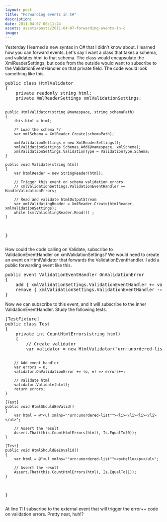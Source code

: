 ```yaml
---
layout: post
title: "Forwarding events in C#"
description:
date: 2011-04-07 06:11:24
assets: assets/posts/2011-04-07-forwarding-events-in-c
image: 
---
```


<p>Yesterday I learned a new syntax in C# that I didn't know about. I learned how you can forward events.  Let's say I want a class that takes a schema, and validates html to that schema. The class would encapsulate the XmlReaderSettings, but code from the outside would want to subscribe to the ValidationEventHandler on that private field. The code would look something like this.</p>
<pre class="brush: csharp">public class HtmlValidator
{
    private readonly string html;
    private XmlReaderSettings xmlValidationSettings;

    public HtmlValidator(string @namespace, string schemaPath)
    {
        this.html = html;
            
        /* Load the schema */
        var xmlSchema = XmlReader.Create(schemaPath);

        xmlValidationSettings = new XmlReaderSettings();
        xmlValidationSettings.Schemas.Add(@namespace, xmlSchema);
        xmlValidationSettings.ValidationType = ValidationType.Schema;
    }

    public void Validate(string html)
    {
        var htmlReader = new StringReader(html);

        // Trigger this event on schema validation errors
        // xmlValidationSettings.ValidationEventHandler += HandleValidationErrors; 

        // Read and validate htmlOutputStream
        var xmlValidatingReader = XmlReader.Create(htmlReader, xmlValidationSettings);
        while (xmlValidatingReader.Read()) ;
    }
}</pre>
<p>How could the code calling on Validate, subscribe to ValidationEventHandler on xmlValidationSettings? We would need to create an event on HtmlValidator that forwards the ValidationEventHandler.  I add a public forwarding event like this.</p>
<pre class="brush: csharp">public event ValidationEventHandler OnValidationError
{
    add { xmlValidationSettings.ValidationEventHandler += value; }
    remove { xmlValidationSettings.ValidationEventHandler -= value; }
}</pre>
<p>Now we can subscribe to this event, and it will subscribe to the inner ValidationEventHandler. Study the following tests.</p>
<pre class="brush: csharp">[TestFixture]
public class Test
{
    private int CountHtmlErrors(string html)
    {
        // Create validator
        var validator = new HtmlValidator("urn:unordered-list", "UlLiSchema.xsd");

        // Add event handler
        var errors = 0;
        validator.OnValidationError += (o, e) => errors++;

        // Validate html
        validator.Validate(html);
        return errors;
    }

    [Test]
    public void HtmlShouldBeValid()
    {
        var html = @"<ul xmlns=""urn:unordered-list""><li></li><li></li></ul>";

        // Assert the result
        Assert.That(this.CountHtmlErrors(html), Is.EqualTo(0));
    }

    [Test]
    public void HtmlShouldBeInvalid()
    {
        var html = @"<ul xmlns=""urn:unordered-list""><p>Hello</p></ul>";

        // Assert the result
        Assert.That(this.CountHtmlErrors(html), Is.EqualTo(1));
    }
}</pre>
<p>At line 11 I subscribe to the external event that will trigger the error++ code on validation errors. Pretty neat, huh!?</p>
